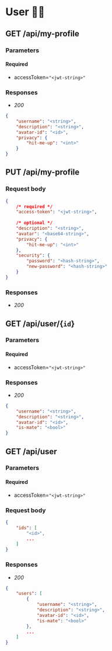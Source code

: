 # User 👨‍💻

## GET /api/my-profile

### Parameters
#### Required
- accessToken=`"<jwt-string>"`

### Responses
- *200*
```json
{
    "username": "<string>",
    "description": "<string>",
    "avatar-id": "<id>",
    "privacy": {
        "hit-me-up": "<int>"
    }
}
```

## PUT /api/my-profile

### Request body
```json
{
    /* required */
    "access-token": "<jwt-string>",
       
    /* optional */
    "description": "<string>",
    "avatar": "<base64-string>",
    "privacy": {
        "hit-me-up": "<int>"
    },
    "security": {
        "password": "<hash-string>",
        "new-password": "<hash-string>"
    }
}
```

### Responses
- *200*

<!-- -------------------------------------------- -->

## GET /api/user/{`id`}

### Parameters
#### Required
- accessToken=`"<jwt-string>"`

### Responses
- *200*
```json
{
    "username": "<string>",
    "description": "<string>",
    "avatar-id": "<id>",
    "is-mate": "<bool>"
}
```

## GET /api/user

### Parameters
#### Required
- accessToken=`"<jwt-string>"`

### Request body
```json
{
    "ids": [
        "<id>",
        ...
    ]
}
```

### Responses
- *200*
```json
{
    "users": [
        {
            "username": "<string>",
            "description": "<string>",
            "avatar-id": "<id>",
            "is-mate": "<bool>"
        },
        ...
    ]
}
```